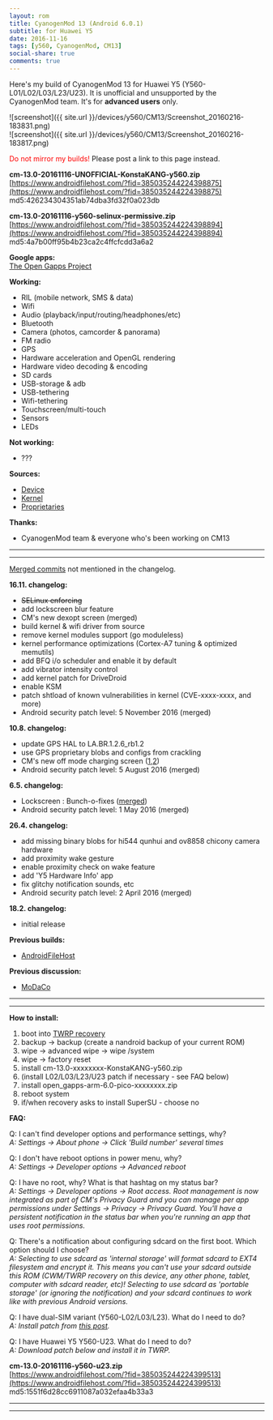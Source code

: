 ```yaml
---
layout: rom
title: CyanogenMod 13 (Android 6.0.1)
subtitle: for Huawei Y5
date: 2016-11-16
tags: [y560, CyanogenMod, CM13]
social-share: true
comments: true
---
```


Here's my build of CyanogenMod 13 for Huawei Y5 (Y560-L01/L02/L03/L23/U23). It is unofficial and unsupported by the CyanogenMod team. It's for **advanced users** only.

![screenshot]({{ site.url }}/devices/y560/CM13/Screenshot_20160216-183831.png)  
![screenshot]({{ site.url }}/devices/y560/CM13/Screenshot_20160216-183817.png)

<span style="color:#FF0000;">Do not mirror my builds!</span> Please post a link to this page instead.

**cm-13.0-20161116-UNOFFICIAL-KonstaKANG-y560.zip**  
[https://www.androidfilehost.com/?fid=385035244224398875](https://www.androidfilehost.com/?fid=385035244224398875)  
md5:426234304351ab74dba3fd32f0a023db

**cm-13.0-20161116-y560-selinux-permissive.zip**  
[https://www.androidfilehost.com/?fid=385035244224398894](https://www.androidfilehost.com/?fid=385035244224398894)  
md5:4a7b00ff95b4b23ca2c4ffcfcdd3a6a2

**Google apps:**  
[The Open Gapps Project](http://opengapps.org/?arch=arm&api=6.0&variant=pico)

**Working:**

- RIL (mobile network, SMS & data)
- Wifi
- Audio (playback/input/routing/headphones/etc)
- Bluetooth
- Camera (photos, camcorder & panorama)
- FM radio
- GPS
- Hardware acceleration and OpenGL rendering
- Hardware video decoding & encoding
- SD cards
- USB-storage & adb
- USB-tethering
- Wifi-tethering
- Touchscreen/multi-touch
- Sensors
- LEDs

**Not working:**

- ???

**Sources:**

- [Device](https://github.com/KonstaT/android_device_huawei_y560/tree/cm-13.0)
- [Kernel](https://github.com/KonstaT/android_kernel_huawei_msm8909/tree/cm-13.0)
- [Proprietaries](https://github.com/KonstaT/proprietary_vendor_huawei/tree/cm-13.0)

**Thanks:**

- CyanogenMod team & everyone who's been working on CM13

----
----

[Merged commits](https://review.cyanogenmod.org/#/q/status:merged++branch:cm-13.0+-project:%255E.*device.*+-project:%255E.*kernel.*,n,z) not mentioned in the changelog.

**16.11. changelog:**

- <s>SELinux enforcing</s>
- add lockscreen blur feature
- CM's new dexopt screen (merged)
- build kernel & wifi driver from source
- remove kernel modules support (go moduleless)
- kernel performance optimizations (Cortex-A7 tuning & optimized memutils)
- add BFQ i/o scheduler and enable it by default
- add vibrator intensity control
- add kernel patch for DriveDroid
- enable KSM
- patch shtload of known vulnerabilities in kernel (CVE-xxxx-xxxx, and more)
- Android security patch level: 5 November 2016 (merged)

**10.8. changelog:**

- update GPS HAL to LA.BR.1.2.6_rb1.2
- use GPS proprietary blobs and configs from crackling
- CM's new off mode charging screen ([1](https://review.cyanogenmod.org/#/c/155482/),[2](https://review.cyanogenmod.org/#/c/155481/))
- Android security patch level: 5 August 2016 (merged)

**6.5. changelog:**

- Lockscreen : Bunch-o-fixes ([merged](https://review.cyanogenmod.org/#/c/142077/))
- Android security patch level: 1 May 2016 (merged)

**26.4. changelog:**

- add missing binary blobs for hi544 qunhui and ov8858 chicony camera hardware
- add proximity wake gesture
- enable proximity check on wake feature
- add 'Y5 Hardware Info' app
- fix glitchy notification sounds, etc
- Android security patch level: 2 April 2016 (merged)

**18.2. changelog:**

- initial release

**Previous builds:**

- [AndroidFileHost](https://www.androidfilehost.com/?w=files&flid=90079)

**Previous discussion:**

- [MoDaCo](http://www.modaco.com/forums/topic/376952-cyanogenmod-13/)

----
----

**How to install:**

1. boot into [TWRP recovery](/devices/y560/TWRP)
2. backup -> backup (create a nandroid backup of your current ROM)
3. wipe -> advanced wipe -> wipe /system
4. wipe -> factory reset
5. install cm-13.0-xxxxxxxx-KonstaKANG-y560.zip
6. (install L02/L03/L23/U23 patch if necessary - see FAQ below)
7. install open_gapps-arm-6.0-pico-xxxxxxxx.zip
8. reboot system
9. if/when recovery asks to install SuperSU - choose no

**FAQ:**

Q: I can't find developer options and performance settings, why?  
*A: Settings -> About phone -> Click 'Build number' several times*

Q: I don't have reboot options in power menu, why?  
*A: Settings -> Developer options -> Advanced reboot*

Q: I have no root, why? What is that hashtag on my status bar?  
*A: Settings -> Developer options -> Root access. Root management is now integrated as part of CM's Privacy Guard and you can manage per app permissions under Settings -> Privacy -> Privacy Guard. You'll have a persistent notification in the status bar when you're running an app that uses root permissions.*

Q: There's a notification about configuring sdcard on the first boot. Which option should I choose?  
*A: Selecting to use sdcard as 'internal storage' will format sdcard to EXT4 filesystem and encrypt it. This means you can't use your sdcard outside this ROM (CWM/TWRP recovery on this device, any other phone, tablet, computer with sdcard reader, etc)! Selecting to use sdcard as 'portable storage' (or ignoring the notification) and your sdcard continues to work like with previous Android versions.*

Q: I have dual-SIM variant (Y560-L02/L03/L23). What do I need to do?  
*A: Install patch from [this post](http://forum.xda-developers.com/showpost.php?p=65104843&postcount=49).*

Q: I have Huawei Y5 Y560-U23. What do I need to do?  
*A: Download patch below and install it in TWRP.*

**cm-13.0-20161116-y560-u23.zip**  
[https://www.androidfilehost.com/?fid=385035244224399513](https://www.androidfilehost.com/?fid=385035244224399513)  
md5:1551f6d28cc6911087a032efaa4b33a3

----
----
